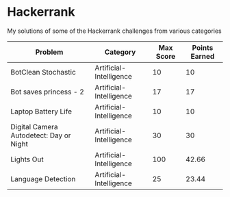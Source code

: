 # Hackerrank

My solutions of some of the Hackerrank challenges from various categories

| Problem | Category | Max Score | Points Earned | 
|---------|------------|---------------|------------|
|  BotClean Stochastic| Artificial-Intelligence | 10 |  10   |
|  Bot saves princess - 2 | Artificial-Intelligence | 17 |  17 | 
|  Laptop Battery Life | Artificial-Intelligence |10  | 10  | 
|  Digital Camera Autodetect: Day or Night | Artificial-Intelligence | 30  | 30  |
|  Lights Out | Artificial-Intelligence | 100  | 42.66  |
| Language Detection| Artificial-Intelligence | 25 | 23.44 |
